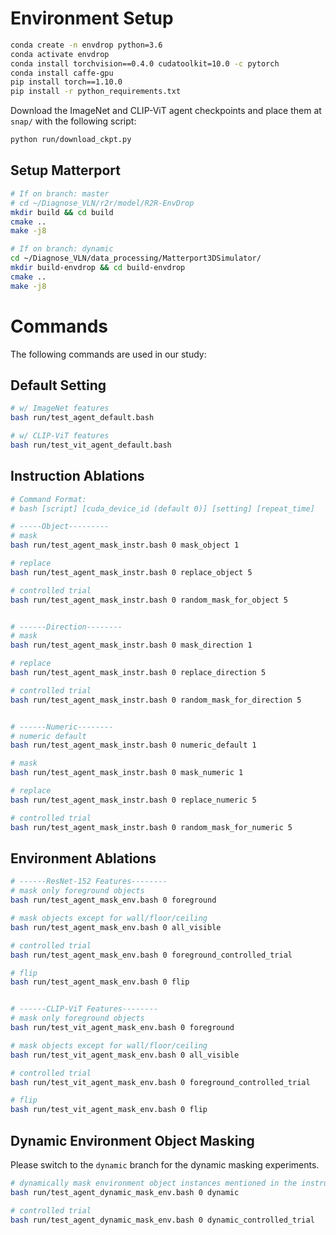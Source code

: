 # Environment Setup

```bash
conda create -n envdrop python=3.6
conda activate envdrop
conda install torchvision==0.4.0 cudatoolkit=10.0 -c pytorch
conda install caffe-gpu
pip install torch==1.10.0
pip install -r python_requirements.txt
```

Download the ImageNet and CLIP-ViT agent checkpoints and place them at `snap/` with the following script:

```bash
python run/download_ckpt.py
```

## Setup Matterport

```bash
# If on branch: master
# cd ~/Diagnose_VLN/r2r/model/R2R-EnvDrop
mkdir build && cd build
cmake ..
make -j8

# If on branch: dynamic
cd ~/Diagnose_VLN/data_processing/Matterport3DSimulator/
mkdir build-envdrop && cd build-envdrop
cmake ..
make -j8
```

# Commands

The following commands are used in our study:


## Default Setting

```bash
# w/ ImageNet features
bash run/test_agent_default.bash

# w/ CLIP-ViT features
bash run/test_vit_agent_default.bash
```


## Instruction Ablations

```bash
# Command Format: 
# bash [script] [cuda_device_id (default 0)] [setting] [repeat_time]

# -----Object---------
# mask
bash run/test_agent_mask_instr.bash 0 mask_object 1

# replace
bash run/test_agent_mask_instr.bash 0 replace_object 5

# controlled trial
bash run/test_agent_mask_instr.bash 0 random_mask_for_object 5


# ------Direction--------
# mask
bash run/test_agent_mask_instr.bash 0 mask_direction 1

# replace
bash run/test_agent_mask_instr.bash 0 replace_direction 5

# controlled trial
bash run/test_agent_mask_instr.bash 0 random_mask_for_direction 5


# ------Numeric--------
# numeric default
bash run/test_agent_mask_instr.bash 0 numeric_default 1

# mask
bash run/test_agent_mask_instr.bash 0 mask_numeric 1

# replace
bash run/test_agent_mask_instr.bash 0 replace_numeric 5

# controlled trial
bash run/test_agent_mask_instr.bash 0 random_mask_for_numeric 5
```

## Environment Ablations

```bash
# ------ResNet-152 Features--------
# mask only foreground objects
bash run/test_agent_mask_env.bash 0 foreground

# mask objects except for wall/floor/ceiling
bash run/test_agent_mask_env.bash 0 all_visible

# controlled trial
bash run/test_agent_mask_env.bash 0 foreground_controlled_trial

# flip
bash run/test_agent_mask_env.bash 0 flip


# ------CLIP-ViT Features--------
# mask only foreground objects
bash run/test_vit_agent_mask_env.bash 0 foreground

# mask objects except for wall/floor/ceiling
bash run/test_vit_agent_mask_env.bash 0 all_visible

# controlled trial
bash run/test_vit_agent_mask_env.bash 0 foreground_controlled_trial

# flip
bash run/test_vit_agent_mask_env.bash 0 flip
```

## Dynamic Environment Object Masking

Please switch to the `dynamic` branch for the dynamic masking experiments.

```bash
# dynamically mask environment object instances mentioned in the instructions
bash run/test_agent_dynamic_mask_env.bash 0 dynamic

# controlled trial
bash run/test_agent_dynamic_mask_env.bash 0 dynamic_controlled_trial
```